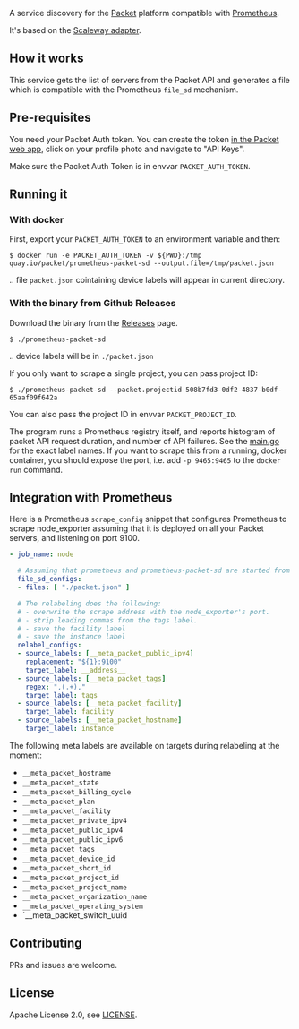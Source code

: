 A service discovery for the [Packet](https://www.packet.com/) platform compatible with [Prometheus](https://prometheus.io).

It's based on the [Scaleway adapter](https://github.com/scaleway/prometheus-scw-sd).

## How it works

This service gets the list of servers from the Packet API and generates a file which is compatible with the Prometheus `file_sd` mechanism.

## Pre-requisites

You need your Packet Auth token. You can create the token [in the Packet web app](https://app.packet.net), click on your profile photo and navigate to "API Keys".

Make sure the Packet Auth Token is in envvar `PACKET_AUTH_TOKEN`.

## Running it

### With docker

First, export your `PACKET_AUTH_TOKEN` to an environment variable and then:

```
$ docker run -e PACKET_AUTH_TOKEN -v ${PWD}:/tmp quay.io/packet/prometheus-packet-sd --output.file=/tmp/packet.json
```

.. file `packet.json` cointaining device labels will appear in current directory.

### With the binary from Github Releases

Download the binary from the [Releases](https://github.com/packethost/prometheus-packet-sd/releases) page.


```
$ ./prometheus-packet-sd
```

.. device labels will be in `./packet.json`


If you only want to scrape a single project, you can pass project ID:

```
$ ./prometheus-packet-sd --packet.projectid 508b7fd3-0df2-4837-b0df-65aaf09f642a
```

You can also pass the project ID in envvar `PACKET_PROJECT_ID`.

The program runs a Prometheus registry itself, and reports histogram of packet API request duration, and number of API failures. See the [main.go](main.go) for the exact label names. If you want to scrape this from a running, docker container, you should expose the port, i.e. add `-p 9465:9465` to the `docker run` command.


## Integration with Prometheus

Here is a Prometheus `scrape_config` snippet that configures Prometheus to scrape node_exporter assuming that it is deployed on all your Packet servers, and listening on port 9100.

```yaml
- job_name: node

  # Assuming that prometheus and prometheus-packet-sd are started from the same directory.
  file_sd_configs:
  - files: [ "./packet.json" ]

  # The relabeling does the following:
  # - overwrite the scrape address with the node_exporter's port.
  # - strip leading commas from the tags label.
  # - save the facility label
  # - save the instance label
  relabel_configs:
  - source_labels: [__meta_packet_public_ipv4]
    replacement: "${1}:9100"
    target_label: __address__
  - source_labels: [__meta_packet_tags]
    regex: ",(.+),"
    target_label: tags
  - source_labels: [__meta_packet_facility]
    target_label: facility
  - source_labels: [__meta_packet_hostname]
    target_label: instance

```

The following meta labels are available on targets during relabeling at the moment:

* `__meta_packet_hostname`
* `__meta_packet_state`
* `__meta_packet_billing_cycle`
* `__meta_packet_plan`
* `__meta_packet_facility`
* `__meta_packet_private_ipv4`
* `__meta_packet_public_ipv4`
* `__meta_packet_public_ipv6`
* `__meta_packet_tags`
* `__meta_packet_device_id`
* `__meta_packet_short_id`
* `__meta_packet_project_id`
* `__meta_packet_project_name`
* `__meta_packet_organization_name`
* `__meta_packet_operating_system`
* `__meta_packet_switch_uuid



## Contributing

PRs and issues are welcome.

## License

Apache License 2.0, see [LICENSE](https://github.com/packethost/prometheus-packet-sd/blob/master/LICENSE).
